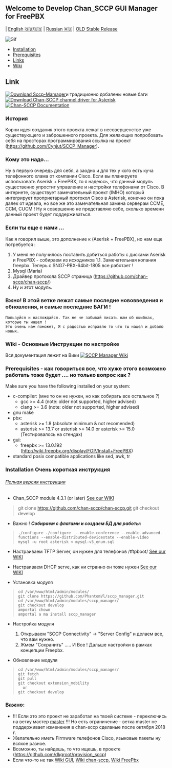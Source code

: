 ## Welcome to Develop Chan_SCCP GUI Manager for FreePBX
| [English :gb:/:us:](README.md) | [Russian :ru:](README.ru.md) | [OLD Stable Release](https://github.com/PhantomVl/sccp_manager/tree/master)

![Gif](https://github.com/PhantomVl/sccp_manager/raw/develop/.dok/image/Demo_1s5.gif)

  * [Installation](https://github.com/PhantomVl/sccp_manager#installation)
  * [Prerequisites](https://github.com/PhantomVl/sccp_manager#prerequisites)
  * [Links](https://github.com/PhantomVl/sccp_manager#link)
  * [Wiki](https://github.com/PhantomVl/sccp_manager/wiki)
  
## Link

[![Download Sccp-Mamager](https://img.shields.io/badge/SccpGUI-build-ff69b4.svg)](https://github.com/PhantomVl/sccp_manager/archive/master.zip)и традиционно добалены новые баги 
[![Download Chan-SCCP channel driver for Asterisk](https://img.shields.io/sourceforge/dt/chan-sccp-b.svg)](https://github.com/chan-sccp/chan-sccp/releases/latest)
[![Chan-SCCP Documentation](https://img.shields.io/badge/docs-wiki-blue.svg)](https://github.com/chan-sccp/chan-sccp/wiki)

### История
Корни идея создания этого проекта лежат в несовершенстве уже существующего и заброшенного проекта.
Для желающих попробовать себя на просторах программирования ссылка на проект (https://github.com/Cynjut/SCCP_Manager).

### Кому это надо...
Ну в первую очередь для себя, а заодно и для тех у кого есть куча телефонного хлама от компании Cisco. 
Если вы планируете использовать Aserisk + FreePBX, то я надеюсь, что данный модуль существенно упростит управление и настройки телефонами от Cisco.
В интернете, существует замечательный проект (IMHO) который интегрирует проприетарный протокол Cisco в Asterisk, конечно он пока далек от идеала, 
но все же это замечательная замена серверам CCME, СCM, СUСM !
Ну я совершенно не представляю себе, сколько времени данный проект будет поддерживаться.

### Если ты еще с нами ...

Как я говорил выше, это дополнение к (Aserisk + FreePBX), но нам еще потребуется :
 1. У меня не получилось поставить добиться работы с дисками Aserisk и FreePBX - собираем из исходников 
 1.1. Замечательная копания freepbx. Теперь с SNG7-PBX-64bit-1805 все работает !
 2. Mysql (Maria)
 3. Драйвер протокола SCCP страница (https://github.com/chan-sccp/chan-sccp/)
 4. Ну и этот модуль.

### Вжно! В этой ветке лежат самые последне нововведения и обновления, и самые последние БАГИ ! 
    Пользуйся и наслождайся. Так же не забывай писать нам об ошибках, которые ты нашел ! 
    Это очень нам поможет, Я с радостью исправлю то что ты нашел и добалю новых.

### Wiki - Основные Инструкции по настройке 
Вся документация лежит на Вики [![SCCP Manager Wiki](https://img.shields.io/badge/Wiki-new-blue.svg)](https://github.com/PhantomVl/sccp_manager/wiki)

### Prerequisites - как говориться все, что хуже этого возможно работать тоже будет .... но только вопрос как ?
Make sure you have the following installed on your system:
- c-compiler: (мне то он не нужен, но как собирать все остальное ?)
  - gcc >= 4.4  (note: older not supported, higher advised)
  - clang >= 3.6  (note: older not supported, higher advised)
- gnu make
- pbx:
  - asterisk >= 1.8 (absolute minimum & not recomended)
  - asterisk >= 13.7 or asterisk >= 14.0 or asterisk >= 15.0 (Тестировалось на стендах)
- gui:
  - freepbx >= 13.0.192 (http://wiki.freepbx.org/display/FOP/Install+FreePBX)
- standard posix compatible applications like sed, awk, tr

### Installation Очень короткая инструкция
###### [Полная версия инструкции](https://github.com/PhantomVl/sccp_manager/wiki/step-by-step-instlation)
 - Chan_SCCP module 4.3.1 (or later) [See our WIKI](https://github.com/chan-sccp/chan-sccp/wiki/Building-and-Installation-Guide)
>    git clone https://github.com/chan-sccp/chan-sccp.git
>    git checkout develop

   - Важно ! **_Собираем с флагами и создаем БД для работы:_**
>     ./configure ./configure  --enable-conference --enable-advanced-functions --enable-distributed-devicestate --enable-video
>     mysql -u root asterisk < mysql-v5_enum.sql

- Настраиваем TFTP Server, он нужен для телефонов /tftpboot/ [See our WIKI](https://github.com/chan-sccp/chan-sccp/wiki/setup-tftp-service)
- Настраиваем DHCP serve, как ни странно он тоже нужен [See our WIKI](https://github.com/chan-sccp/chan-sccp/wiki/setup-dhcp-service)

- Установка модуля
>     cd /var/www/html/admin/modules/
>     git clone https://github.com/PhantomVl/sccp_manager.git
>     cd /var/www/html/admin/modules/sccp_manager/
>     git checkout develop
>     amportal chown
>     amportal a ma install sccp_manager
    
- Настройка модуля
    1. Открываем "SCCP Connectivity" -> "Server Config" и делаем все, что вам нужно.
    2. Жмем "Сохранить"  ..... И Все ! Дальше настройки в рамках концепции Freepbx.

- Обновление модуля
>     cd /var/www/html/admin/modules/sccp_manager/
>     git fetch
>     git pull
>     git checkout extension_mobility
>       or
>     git checkout develop


### Важно:   
   - !!! Если это это проект не заработал на твоей системе - переключись на ветку мастер [master](https://github.com/PhantomVl/sccp_manager/tree/master) 
     !!! Но есть ограничение - ветка master не поддерживает изменения в chan-sccp сделаные после октября 2018 г.
   - Желательно иметь Firmware телефонов Cisco, языковые пакеты ну всякое разное.
   - Возможно, ты найдешь, то что ищешь, в проекте  (https://github.com/dkgroot/provision_sccp)
   - Если что-то не так [Wiki GUI](https://github.com/PhantomVl/sccp_manager), [Wiki chan-sccp](https://github.com/chan-sccp/chan-sccp/wiki),
[Wiki FreePbx](https://wiki.freepbx.org/display/FOP/Install+FreePBX)


